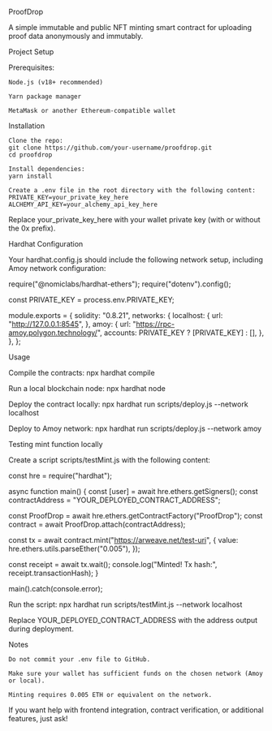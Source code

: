 ProofDrop

A simple immutable and public NFT minting smart contract for uploading proof data anonymously and immutably.

Project Setup

Prerequisites:

    Node.js (v18+ recommended)

    Yarn package manager

    MetaMask or another Ethereum-compatible wallet

Installation

    Clone the repo:
    git clone https://github.com/your-username/proofdrop.git
    cd proofdrop

    Install dependencies:
    yarn install

    Create a .env file in the root directory with the following content:
    PRIVATE_KEY=your_private_key_here
    ALCHEMY_API_KEY=your_alchemy_api_key_here

Replace your_private_key_here with your wallet private key (with or without the 0x prefix).

Hardhat Configuration

Your hardhat.config.js should include the following network setup, including Amoy network configuration:

require("@nomiclabs/hardhat-ethers");
require("dotenv").config();

const PRIVATE_KEY = process.env.PRIVATE_KEY;

module.exports = {
solidity: "0.8.21",
networks: {
localhost: {
url: "http://127.0.0.1:8545",
},
amoy: {
url: "https://rpc-amoy.polygon.technology/",
accounts: PRIVATE_KEY ? [PRIVATE_KEY] : [],
},
},
};

Usage

Compile the contracts:
npx hardhat compile

Run a local blockchain node:
npx hardhat node

Deploy the contract locally:
npx hardhat run scripts/deploy.js --network localhost

Deploy to Amoy network:
npx hardhat run scripts/deploy.js --network amoy

Testing mint function locally

Create a script scripts/testMint.js with the following content:

const hre = require("hardhat");

async function main() {
const [user] = await hre.ethers.getSigners();
const contractAddress = "YOUR_DEPLOYED_CONTRACT_ADDRESS";

const ProofDrop = await hre.ethers.getContractFactory("ProofDrop");
const contract = await ProofDrop.attach(contractAddress);

const tx = await contract.mint("https://arweave.net/test-uri", {
value: hre.ethers.utils.parseEther("0.005"),
});

const receipt = await tx.wait();
console.log("Minted! Tx hash:", receipt.transactionHash);
}

main().catch(console.error);

Run the script:
npx hardhat run scripts/testMint.js --network localhost

Replace YOUR_DEPLOYED_CONTRACT_ADDRESS with the address output during deployment.

Notes

    Do not commit your .env file to GitHub.

    Make sure your wallet has sufficient funds on the chosen network (Amoy or local).

    Minting requires 0.005 ETH or equivalent on the network.

If you want help with frontend integration, contract verification, or additional features, just ask!
